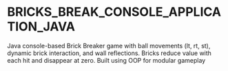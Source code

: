 # BRICKS_BREAK_CONSOLE_APPLICATION_JAVA
Java console-based Brick Breaker game with ball movements (lt, rt, st), dynamic brick interaction, and wall reflections. Bricks reduce value with each hit and disappear at zero. Built using OOP for modular gameplay
